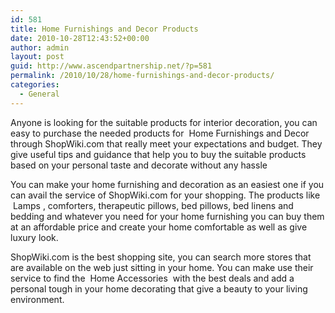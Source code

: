 ```yaml
---
id: 581
title: Home Furnishings and Decor Products
date: 2010-10-28T12:43:52+00:00
author: admin
layout: post
guid: http://www.ascendpartnership.net/?p=581
permalink: /2010/10/28/home-furnishings-and-decor-products/
categories:
  - General
---
```

Anyone is looking for the suitable products for interior decoration, you can easy to purchase the needed products for &nbsp;Home Furnishings and Decor&nbsp; through ShopWiki.com that really meet your expectations and budget. They give useful tips and guidance that help you to buy the suitable products based on your personal taste and decorate without any hassle

You can make your home furnishing and decoration as an easiest one if you can avail the service of ShopWiki.com for your shopping. The products like &nbsp;Lamps&nbsp;, comforters, therapeutic pillows, bed pillows, bed linens and bedding and whatever you need for your home furnishing you can buy them at an affordable price and create your home comfortable as well as give luxury look.

ShopWiki.com is the best shopping site, you can search more stores that are available on the web just sitting in your home. You can make use their service to find the &nbsp;Home Accessories&nbsp; with the best deals and add a personal tough in your home decorating that give a beauty to your living environment.